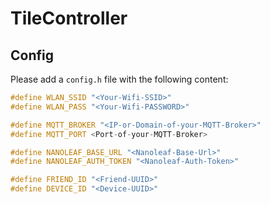 # TileController

## Config

Please add a ``config.h`` file with the following content:

````c++
#define WLAN_SSID "<Your-Wifi-SSID>"
#define WLAN_PASS "<Your-Wifi-PASSWORD>"

#define MQTT_BROKER "<IP-or-Domain-of-your-MQTT-Broker>"
#define MQTT_PORT <Port-of-your-MQTT-Broker>

#define NANOLEAF_BASE_URL "<Nanoleaf-Base-Url>"
#define NANOLEAF_AUTH_TOKEN "<Nanoleaf-Auth-Token>"

#define FRIEND_ID "<Friend-UUID>"
#define DEVICE_ID "<Device-UUID>"
````

